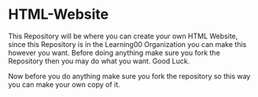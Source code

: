 # HTML-Website
This Repository will be where you can create your own HTML Website, since this Repository is in the Learning00 Organization you can make this however you want. Before doing anything make sure you fork the Repository then you may do what you want. Good Luck.

Now before you do anything make sure you fork the repository so this way you can make your own copy of it.
